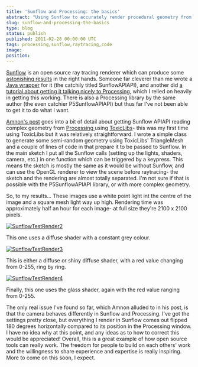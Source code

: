 ```yaml
---
title: 'Sunflow and Processing: the basics'
abstract: "Using Sunflow to accurately render procedural geometry from Processing."
slug: sunflow-and-processing-the-basics
type: blog
status: publish
published: 2011-02-28 00:00:00 UTC
tags: processing,sunflow,raytracing,code
image: 
position: 
---
```


[Sunflow][1] is an open source ray tracing renderer
which can produce some [astonishing results][2] in
the right hands. Someone far cleverer than me wrote a [Java
wrapper][3] for it (the catchily titled
SunflowAPIAPI), and another did [a tutorial about getting it talking
nicely to Processing][4], which I relied on heavily
in getting this working. There is also a Processing library by the same
author (the even catchier P5SunflowAPIAPI) but thus far I've not been
able to get it to do what I want.

[Amnon's post][4] goes into a bit of detail about
getting Sunflow APIAPI reading complex geometry from [Processing ][5] using [ToxicLibs][6]- this was my
first time using ToxicLibs but it was relatively straightforward. I
wrote a simple class to generate some semi-random geometry using
ToxicLibs' TriangleMesh and a couple of lines of code in that prepare
it to be passed to Sunflow. In the main sketch I put all the Sunflow
calls (setting up the lights, shaders, camera, etc.) in one function
which can be triggered by a keypress. This means the sketch is mostly
the same as it would be without Sunflow, and can use the OpenGL renderer
to view the scene before raytracing- the sketch and the rendering are
almost totally separated. I'm not sure if that is possible with the
P5SunflowAPIAPI library, or with more complex geometry.

So, to my results... These images use a white point light int the centre
of the image and a square mesh light way up high. Rendering time was
approximately half an hour for each image- at full size they're 2100 x
2100 pixels.

[![SunflowTestRender2](/images/sunflowtestrender2_5481521239_o.png)][7]

This one uses a diffuse shader with a constant grey colour.

[![SunflowTestRender3](/images/sunflowtestrender3_5482121704_o.png)][8]

This is either a diffuse or shiny diffuse shader, with a red value
changing from 0-255, ring by ring.

[![SunflowTestRender4](/images/sunflowtestrender4_5486710760_o.png)][9]

Finally, this one uses the glass shader, again with the red value
ranging from 0-255.

The only real issue I've found so far, which Amnon alluded to in his
post, is that the camera behaves differently in Sunflow and Processing.
I've got the settings pretty close, but everything I render in Sunflow
comes out flipped 180 degrees horizontally compared to its position in
the Processing window. I have no idea why at this point, and any ideas
as to how to correct this would be appreciated! Overall, this is a great
example of how open source tools can really work. The freedom for people
to build on each others' work and the willingness to share experience
and expertise is really inspiring. More to come on this soon, I expect.



[1]: http://sunflow.sourceforge.net/index.php?pg=news
[2]: http://sunflow.sourceforge.net/index.php?pg=gall
[3]: http://code.google.com/p/sunflowapiapi/
[4]: http://amnonp5.wordpress.com/2010/09/28/sunflow-processing/
[5]: http://processing.org/
[6]: http://toxiclibs.org/
[7]: http://www.flickr.com/photos/53111802@N05/5481521239/
[8]: http://www.flickr.com/photos/53111802@N05/5482121704/
[9]: http://www.flickr.com/photos/53111802@N05/5486710760/
